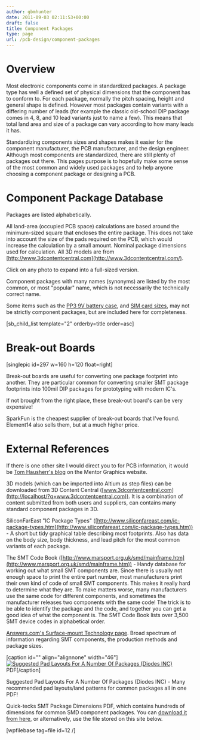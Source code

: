```yaml
---
author: gbmhunter
date: 2011-09-03 02:11:53+00:00
draft: false
title: Component Packages
type: page
url: /pcb-design/component-packages
---
```


# Overview




Most electronic components come in standardized packages. A package type has well a defined set of physical dimensions that the component has to conform to. For each package, normally the pitch spacing, height and general shape is defined. However most packages contain variants with a differing number of leads (for example the classic old-school DIP package comes in 4, 8, and 10 lead variants just to name a few). This means that total land area and size of a package can vary according to how many leads it has.




Standardizing components sizes and shapes makes it easier for the component manufacturer, the PCB manufacturer, and the design engineer. Although most components are standardized, there are still plenty of packages out there. This pages purpose is to hopefully make some sense of the most common and widely used packages and to help anyone choosing a component package or designing a PCB.




# Component Package Database




Packages are listed alphabetically.




All land-area (occupied PCB space) calculations are based around the minimum-sized square that encloses the entire package. This does not take into account the size of the pads required on the PCB, which would increase the calculation by a small amount. Nominal package dimensions used for calculation. All 3D models are from [http://www.3dcontentcentral.com](http://www.3dcontentcentral.com/).




Click on any photo to expand into a full-sized version.




Component packages with many names (synonyms) are listed by the most common, or most "popular" name, which is not necessarily the technically correct name.




Some items such as the [PP3 9V battery case](http://blog.mbedded.ninja/pcb-design/component-packages/pp3-component-package), and [SIM card sizes](http://blog.mbedded.ninja/pcb-design/component-packages/sim-card-sizes), may not be strictly component packages, but are included here for completeness.




[sb_child_list template="2" orderby=title order=asc]




# Break-out Boards




[singlepic id=297 w=160 h=120 float=right]




Break-out boards are useful for converting one package footprint into another. They are particular common for converting smaller SMT package footprints into 100mil DIP packages for prototyping with modern IC's.




If not brought from the right place, these break-out board's can be very expensive!




SparkFun is the cheapest supplier of break-out boards that I've found. Element14 also sells them, but at a much higher price.




# External References




If there is one other site I would direct you to for PCB information, it would be [Tom Hausherr's blog](http://blogs.mentor.com/tom-hausherr/) on the Mentor Graphics website.




3D models (which can be imported into Altium as step files) can be downloaded from 3D Content Central ([www.3dcontentcentral.com](http://localhost/?q=www.3dcontentcentral.com)). It is a combination of content submitted from both users and suppliers, can contains many standard component packages in 3D.




SiliconFarEast "IC Package Types" ([http://www.siliconfareast.com/ic-package-types.htm](http://www.siliconfareast.com/ic-package-types.htm)) - A short but tidy graphical table describing most footprints. Also has data on the body size, body thickness, and lead pitch for the most common variants of each package.




The SMT Code Book ([http://www.marsport.org.uk/smd/mainframe.htm](http://www.marsport.org.uk/smd/mainframe.htm)) - Handy database for working out what small SMT components are. Since there is usually not enough space to print the entire part number, most manufacturers print their own kind of code of small SMT components. This makes it really hard to determine what they are. To make matters worse, many manufacturers use the same code for different components, and sometimes the manufacturer releases two components with the same code! The trick is to be able to identify the package and the code, and together you can get a good idea of what the component is. The SMT Code Book lists over 3,500 SMT device codes in alphabetical order.




[Answers.com's Surface-mount Technology page](http://www.answers.com/topic/surface-mount-technology). Broad spectrum of information regarding SMT components, the production methods and package sizes.



[caption id="" align="alignnone" width="46"][![Suggested Pad Layouts For A Number Of Packages (Diodes INC)](http://blog.mbedded.ninja/wp-includes/images/crystal/document.png)
](/images/2011/09/Suggested-Pad-Layouts-For-A-Number-Of-Packages-Diodes-INC.pdf) PDF[/caption]



Suggested Pad Layouts For A Number Of Packages (Diodes INC) - Many recommended pad layouts/land patterns for common packages all in one PDF!




Quick-tecks SMT Package Dimensions PDF, which contains hundreds of dimensions for common SMD component packages. You can [download it from here](http://www.quick-teck.co.uk/TechArticleDoc/9522698761347382744.pdf), or alternatively, use the file stored on this site below.




[wpfilebase tag=file id=12 /]
